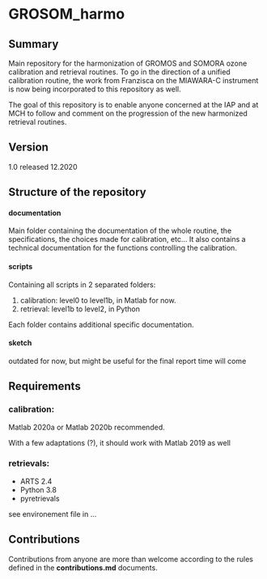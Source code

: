 # GROSOM_harmo

## Summary
Main repository for the harmonization of GROMOS and SOMORA ozone calibration and retrieval routines. To go in the direction of a unified calibration routine, the work from Franzisca on the MIAWARA-C instrument is now being incorporated to this repository as well. 

The goal of this repository is to enable anyone concerned at the IAP and at MCH to follow and comment on the progression of the new harmonized retrieval routines.

## Version
1.0 released 12.2020

## Structure of the repository
#### documentation 
Main folder containing the documentation of the whole routine, the specifications, the choices made for calibration, etc... It also contains a technical documentation for the functions controlling the calibration. 

#### scripts
Containing all scripts in 2 separated folders: 
1. calibration: level0 to level1b, in Matlab for now. 
2. retrieval: level1b to level2, in Python

Each folder contains additional specific documentation. 

#### sketch
outdated for now, but might be useful for the final report time will come

## Requirements

### calibration: 
Matlab 2020a or Matlab 2020b recommended. 

With a few adaptations (?), it should work with Matlab 2019 as well

### retrievals:
* ARTS 2.4
* Python 3.8
* pyretrievals

see environement file in ...

## Contributions
Contributions from anyone are more than welcome according to the rules defined in the **contributions.md** documents.

